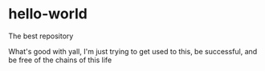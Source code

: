 # hello-world
The best repository

What's good with yall, I'm just trying to get used to this, be successful,
and be free of the chains of this life
